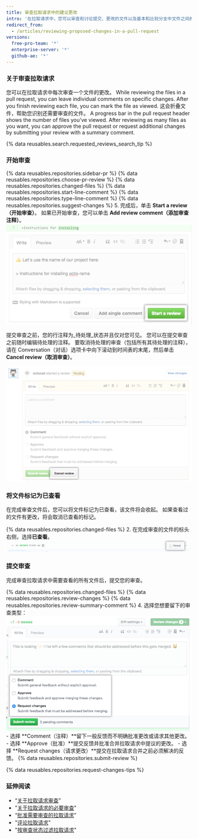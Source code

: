 ```yaml
---
title: 审查拉取请求中的建议更改
intro: '在拉取请求中，您可以审查和讨论提交、更改的文件以及基本和比较分支中文件之间的区别（或“差异”）。'
redirect_from:
  - /articles/reviewing-proposed-changes-in-a-pull-request
versions:
  free-pro-team: '*'
  enterprise-server: '*'
  github-ae: '*'
---
```


### 关于审查拉取请求

您可以在拉取请求中每次审查一个文件的更改。 While reviewing the files in a pull request, you can leave individual comments on specific changes. After you finish reviewing each file, you can mark the file as viewed. 这会折叠文件，帮助您识别还需要审查的文件。 A progress bar in the pull request header shows the number of files you've viewed. After reviewing as many files as you want, you can approve the pull request or request additional changes by submitting your review with a summary comment.

{% data reusables.search.requested_reviews_search_tip %}

### 开始审查

{% data reusables.repositories.sidebar-pr %}
{% data reusables.repositories.choose-pr-review %}
{% data reusables.repositories.changed-files %}
{% data reusables.repositories.start-line-comment %}
{% data reusables.repositories.type-line-comment %}
{% data reusables.repositories.suggest-changes %}
5. 完成后，单击 **Start a review（开始审查）**。 如果已开始审查，您可以单击 **Add review comment（添加审查注释）**。 ![开始审查按钮](/assets/images/help/pull_requests/start-a-review-button.png)

提交审查之前，您的行注释为_待处理_状态并且仅对您可见。 您可以在提交审查之前随时编辑待处理的注释。 要取消待处理的审查（包括所有其待处理的注释），请在 Conversation（对话）选项卡中向下滚动到时间表的末尾，然后单击 **Cancel review（取消审查）**。

![取消审查按钮](/assets/images/help/pull_requests/cancel-review-button.png)

### 将文件标记为已查看

在完成审查文件后，您可以将文件标记为已查看，该文件将会收起。 如果查看过的文件有更改，将会取消已查看的标记。

{% data reusables.repositories.changed-files %}
2. 在完成审查的文件的标头右侧，选择**已查看**。 ![已查看复选框](/assets/images/help/pull_requests/viewed-checkbox.png)

### 提交审查

完成审查拉取请求中需要查看的所有文件后，提交您的审查。

{% data reusables.repositories.changed-files %}
{% data reusables.repositories.review-changes %}
{% data reusables.repositories.review-summary-comment %}
4. 选择您想要留下的审查类型： ![具有审查选项的单选按钮](/assets/images/help/pull_requests/pull-request-review-statuses.png)
    - 选择 **Comment（注释）**留下一般反馈而不明确批准更改或请求其他更改。
    - 选择 **Approve（批准）**提交反馈并批准合并拉取请求中提议的更改。
    - 选择 **Request changes（请求更改）**提交在拉取请求合并之前必须解决的反馈。
{% data reusables.repositories.submit-review %}

{% data reusables.repositories.request-changes-tips %}

### 延伸阅读

- “[关于拉取请求审查](/articles/about-pull-request-reviews)”
- "[关于拉取请求的必要审查](/articles/about-required-reviews-for-pull-requests)"
- “[批准需要审查的拉取请求](/articles/approving-a-pull-request-with-required-reviews)”
- "[评论拉取请求](/articles/commenting-on-a-pull-request)"
- "[按审查状态过滤拉取请求](/articles/filtering-pull-requests-by-review-status)"
